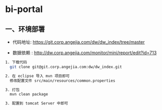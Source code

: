 # bi-portal

## 一、环境部署

- 代码地址: https://git.corp.angejia.com/dw/dw_index/tree/master

- 数据依赖 : http://dw.corp.angejia.com/monitor/mini/report/edit?id=713

``` sh
1. 下载代码
  git clone git@git.corp.angejia.com:dw/dw_index.git

2. 在 eclipse 导入 mvn 项目即可
  修改配置文件 src/main/resources/common.properties

3. 打包
  mvn clean package

3. 配置到 tomcat Server 中即可
```
